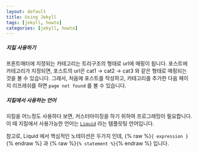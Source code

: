 ```yaml
---
layout: default
title: Using Jekyll
tags: [jekyll, howto]
categories: [jekyll, howto]
---
```

##### 지킬 사용하기

프론트매터에 지정되는 카테고리는 트리구조의 형태로 url에 매핑이 됩니다.
포스트에 카테고리가 지정되면, 포스트의 url은 cat1 -> cat2 -> cat3 와 같은 형태로 매핑되는 것을 볼 수 있습니다.
그래서, 처음에 포스트를 작성하고, 카테고리를 추가한 다음 페이지 리프레쉬를 하면 ```page not found``` 를 볼 수 있습니다.

##### 지킬에서 사용하는 언어

지킬을 어느정도 사용하다 보면, 커스터마이징을 하기 위하여 프로그래밍이 필요합니다. 이 때 지킬에서 사용가능한 언어는 [```Liquid```](https://jekyllrb.com/docs/liquid/) 라는 템플릿팅 언어입니다. 

참고로, Liquid 에서 핵심적인 노테이션은 두가지 인데, {% raw %}`{ expression }`{% endraw %} 과 {% raw %}`{% statement %}`{% endraw %} 입니다. 